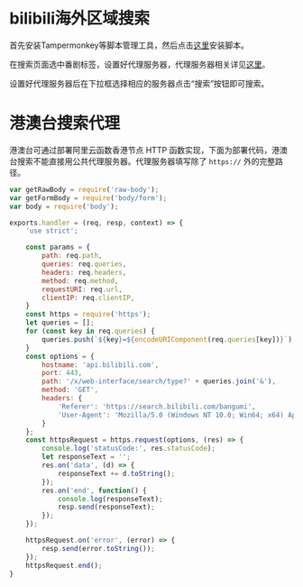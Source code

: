 # bilibili海外区域搜索
首先安装Tampermonkey等脚本管理工具，然后点击[这里](https://github.com/gamekingv/bilibili-oversea-search/raw/main/bilibili-oversea-search.user.js)安装脚本。

在搜索页面选中番剧标签，设置好代理服务器，代理服务器相关详见[这里](https://github.com/yujincheng08/BiliRoaming/wiki/%E5%85%AC%E5%85%B1%E8%A7%A3%E6%9E%90%E6%9C%8D%E5%8A%A1%E5%99%A8)。

设置好代理服务器后在下拉框选择相应的服务器点击“搜索”按钮即可搜索。

# 港澳台搜索代理
港澳台可通过部署阿里云函数香港节点 HTTP 函数实现，下面为部署代码，港澳台搜索不能直接用公共代理服务器。代理服务器填写除了 `https://` 外的完整路径。

```javascript
var getRawBody = require('raw-body');
var getFormBody = require('body/form');
var body = require('body');

exports.handler = (req, resp, context) => {
    'use strict';

    const params = {
        path: req.path,
        queries: req.queries,
        headers: req.headers,
        method: req.method,
        requestURI: req.url,
        clientIP: req.clientIP,
    }
    const https = require('https');
    let queries = [];
    for (const key in req.queries) {
        queries.push(`${key}=${encodeURIComponent(req.queries[key])}`);
    }
    const options = {
        hostname: 'api.bilibili.com',
        port: 443,
        path: '/x/web-interface/search/type?' + queries.join('&'),
        method: 'GET',
        headers: {
            'Referer': 'https://search.bilibili.com/bangumi',
            'User-Agent': 'Mozilla/5.0 (Windows NT 10.0; Win64; x64) AppleWebKit/537.36 (KHTML, like Gecko) Chrome/93.0.4577.82 Safari/537.36 Edg/93.0.961.52'
        }
    };
    const httpsRequest = https.request(options, (res) => {
        console.log('statusCode:', res.statusCode);
        let responseText = '';
        res.on('data', (d) => {
            responseText += d.toString();
        });
        res.on('end', function() {
            console.log(responseText);
            resp.send(responseText);
        });
    });

    httpsRequest.on('error', (error) => {
        resp.send(error.toString());
    });
    httpsRequest.end();
}
```
